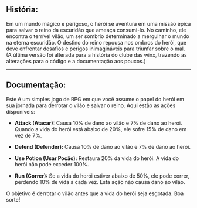 ## História:

Em um mundo mágico e perigoso, o herói se aventura em uma missão épica para salvar o reino da escuridão que ameaça consumi-lo. No caminho, ele encontra o terrível vilão, um ser sombrio determinado a mergulhar o mundo na eterna escuridão. O destino do reino repousa nos ombros do herói, que deve enfrentar desafios e perigos inimagináveis para triunfar sobre o mal.
(A última versão foi alterada para a história do clube das winx, trazendo as alterações para o código e a documentação aos poucos.)

---

## Documentação:

Este é um simples jogo de RPG em que você assume o papel do herói em sua jornada para derrotar o vilão e salvar o reino. Aqui estão as ações disponíveis:

- **Attack (Atacar):** Causa 10% de dano ao vilão e 7% de dano ao herói. Quando a vida do herói está abaixo de 20%, ele sofre 15% de dano em vez de 7%.

- **Defend (Defender):** Causa 10% de dano ao vilão e 7% de dano ao herói.

- **Use Potion (Usar Poção):** Restaura 20% da vida do herói. A vida do herói não pode exceder 100%.

- **Run (Correr):** Se a vida do herói estiver abaixo de 50%, ele pode correr, perdendo 10% de vida a cada vez. Esta ação não causa dano ao vilão.

O objetivo é derrotar o vilão antes que a vida do herói seja esgotada. Boa sorte!
